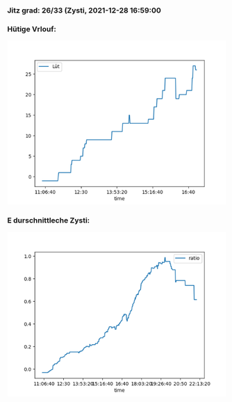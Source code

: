 ### Jitz grad: 26/33 (Zysti, 2021-12-28 16:59:00

### Hütige Vrlouf:
![Graph](Today.png)

### E durschnittleche Zysti:
![Graph](Zysti.png)
